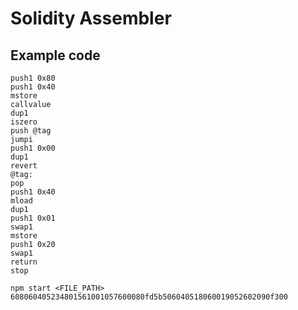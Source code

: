 # Solidity Assembler

## Example code
```
push1 0x80
push1 0x40
mstore
callvalue
dup1
iszero
push @tag
jumpi
push1 0x00
dup1
revert
@tag:
pop
push1 0x40
mload
dup1
push1 0x01
swap1
mstore
push1 0x20
swap1
return
stop
```

```
npm start <FILE_PATH> 
608060405234801561001057600080fd5b506040518060019052602090f300
```